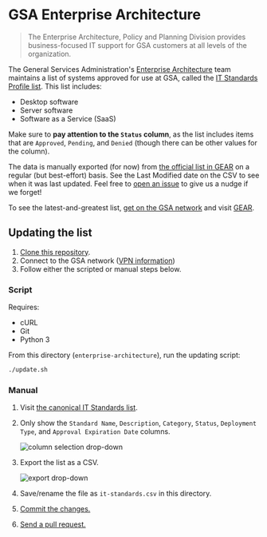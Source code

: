 # GSA Enterprise Architecture

> The Enterprise Architecture, Policy and Planning Division provides business-focused IT support for GSA customers at all levels of the organization.

The General Services Administration's [Enterprise Architecture](http://www.gsa.gov/portal/category/26815) team maintains a list of systems approved for use at GSA, called the [IT Standards Profile list](it-standards.csv). This list includes:

- Desktop software
- Server software
- Software as a Service (SaaS)

Make sure to **pay attention to the `Status` column**, as the list includes items that are `Approved`, `Pending`, and `Denied` (though there can be other values for the column).

The data is manually exported (for now) from [the official list in GEAR](https://ea.gsa.gov/#!/itstandards) on a regular (but best-effort) basis. See the Last Modified date on the CSV to see when it was last updated. Feel free to [open an issue](https://github.com/GSA/data/issues/new) to give us a nudge if we forget!

To see the latest-and-greatest list, [get on the GSA network](https://handbook.tts.gsa.gov/how-to-log-in/) and visit [GEAR](https://ea.gsa.gov/#!/itstandards).

## Updating the list

1. [Clone this repository](https://docs.github.com/en/github/creating-cloning-and-archiving-repositories/cloning-a-repository).
1. Connect to the GSA network ([VPN information](https://handbook.tts.gsa.gov/anyconnect/))
1. Follow either the scripted or manual steps below.

### Script

Requires:

- cURL
- Git
- Python 3

From this directory (`enterprise-architecture`), run the updating script:

```sh
./update.sh
```

### Manual

1. Visit [the canonical IT Standards list](https://ea.gsa.gov/#!/itstandards).
1. Only show the `Standard Name`, `Description`, `Category`, `Status`, `Deployment Type`, and `Approval Expiration Date` columns.

   ![column selection drop-down](columns.png)

1. Export the list as a CSV.

   ![export drop-down](export.png)

1. Save/rename the file as `it-standards.csv` in this directory.
1. [Commit the changes.](https://services.github.com/on-demand/github-desktop/add-commits-github-desktop)
1. [Send a pull request.](https://services.github.com/on-demand/github-desktop/pull-request-github-desktop)
